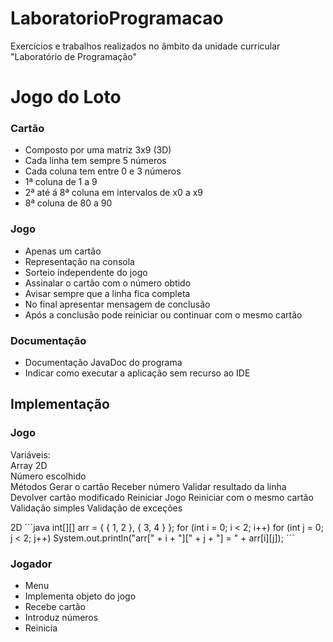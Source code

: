# LaboratorioProgramacao
Exercícios e trabalhos realizados no âmbito da unidade curricular "Laboratório de Programação"

# Jogo do Loto

### Cartão
* Composto por uma matriz 3x9 (3D)
* Cada linha tem sempre 5 números
* Cada coluna tem entre 0 e 3 números
* 1ª coluna de 1 a 9
* 2ª até á 8ª coluna em intervalos de x0 a x9
* 8ª coluna de 80 a 90

### Jogo
* Apenas um cartão
* Representação na consola
* Sorteio independente do jogo
* Assinalar o cartão com o número obtido
* Avisar sempre que a linha fica completa
* No final apresentar mensagem de conclusão
* Após a conclusão pode reiniciar ou continuar com o mesmo cartão

### Documentação
* Documentação JavaDoc do programa
* Indicar como executar a aplicação sem recurso ao IDE

## Implementação

### Jogo
Variáveis:                                                                                                                   
    Array 2D                                                 
    Número escolhido
\
Métodos
    Gerar o cartão
    Receber número
    Validar resultado da linha
    Devolver cartão modificado
    Reiniciar Jogo
    Reiniciar com o mesmo cartão
    Validação simples
    Validação de exceções

2D
´´´java
    int[][] arr = { { 1, 2 }, { 3, 4 } };
    for (int i = 0; i < 2; i++)
        for (int j = 0; j < 2; j++)
            System.out.println("arr[" + i + "][" + j + "] = " + arr[i][j]);
´´´

### Jogador
* Menu
* Implementa objeto do jogo
* Recebe cartão
* Introduz números
* Reinicia
